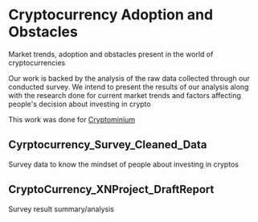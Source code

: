 # Cryptocurrency Adoption and Obstacles 

Market trends, adoption and obstacles present in the world of cryptocurrencies

Our work is backed by the analysis of the raw data collected through our conducted survey. We intend to present the results of our analysis along with the research done for current market trends and factors affecting people's decision about investing in crypto

This work was done for [Cryptominium](https://cryptominium.com/)

## Cyrptocurrency_Survey_Cleaned_Data
Survey data to know the mindset of people about investing in cryptos

## CryptoCurrency_XNProject_DraftReport
Survey result summary/analysis


